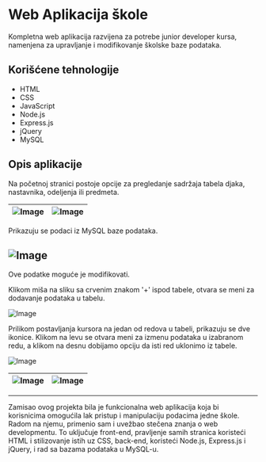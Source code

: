 # Web Aplikacija škole 
Kompletna web aplikacija razvijena za potrebe junior developer kursa, namenjena za upravljanje i modifikovanje školske baze podataka.

## Korišćene tehnologije
* HTML
* CSS
* JavaScript
* Node.js
* Express.js
* jQuery
* MySQL

## Opis aplikacije

Na početnoj stranici postoje opcije za pregledanje sadržaja tabela djaka, nastavnika, odeljenja ili predmeta.

 | ![Image](https://github.com/user-attachments/assets/fa82a59d-6f1e-4b03-8f8f-97f6fd669697) | ![Image](https://github.com/user-attachments/assets/22e72078-3f48-4938-b474-21c534ccb60f) |
 |-------------------------------------------------------------------------------------------|-------------------------------------------------------------------------------------------|
 
 Prikazuju se podaci iz MySQL baze podataka.
 
 ![Image](https://github.com/user-attachments/assets/d45bdb89-cc0c-4629-892c-8b49cca68da3)
---------------------
Ove podatke moguće je modifikovati.

Klikom miša na sliku sa crvenim znakom '+' ispod tabele, otvara se meni za dodavanje podataka u tabelu.

![Image](https://github.com/user-attachments/assets/f3d01f1d-e6f3-4e9b-a539-2f0f3bf05770)

Prilikom postavljanja kursora na jedan od redova u tabeli, prikazuju se dve ikonice. Klikom na levu se otvara meni za izmenu podataka u izabranom redu, a klikom na desnu dobijamo opciju da isti red uklonimo iz tabele.

![Image](https://github.com/user-attachments/assets/8069de62-6f5c-463f-9f6e-5f7c1bf711b5)

| ![Image](https://github.com/user-attachments/assets/6834017b-dee3-40b7-9b45-248667ad719e) | ![Image](https://github.com/user-attachments/assets/f19c24b3-2e56-496c-9e95-62cb169c7292) |
|-------------------------------------------------------------------------------------------|-------------------------------------------------------------------------------------------|

---------------------

Zamisao ovog projekta bila je funkcionalna web aplikacija koja bi korisnicima omogućila lak pristup i manipulaciju podacima jedne škole. Radom na njemu, primenio sam i uvežbao stečena znanja o web developmentu. To uključuje front-end, pravljenje samih stranica koristeći HTML i stilizovanje istih uz CSS, back-end, koristeći Node.js, Express.js i jQuery, i rad sa bazama podataka u MySQL-u.
